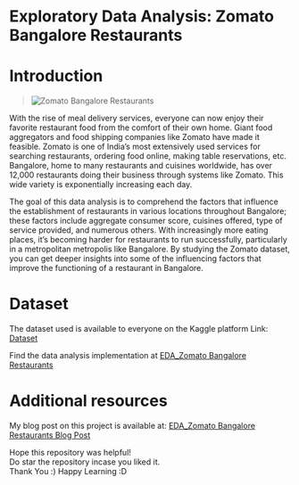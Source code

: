 # Exploratory Data Analysis: Zomato Bangalore Restaurants
# Introduction
> ![Zomato Bangalore Restaurants](https://i.cdn.newsbytesapp.com/images/l34220220322131709.png)

With the rise of meal delivery services, everyone can now enjoy their favorite restaurant food from the comfort of their own home. Giant food aggregators and food shipping companies like Zomato have made it feasible. Zomato is one of India’s most extensively used services for searching restaurants, ordering food online, making table reservations, etc. Bangalore, home to many restaurants and cuisines worldwide, has over 12,000 restaurants doing their business through systems like Zomato. This wide variety is exponentially increasing each day.

The goal of this data analysis is to comprehend the factors that influence the establishment of restaurants in various locations throughout Bangalore; these factors include aggregate consumer score, cuisines offered, type of service provided, and numerous others. With increasingly more eating places, it’s becoming harder for restaurants to run successfully, particularly in a metropolitan metropolis like Bangalore. By studying the Zomato dataset, you can get deeper insights into some of the influencing factors that improve the functioning of a restaurant in Bangalore.

# Dataset
The dataset used is available to everyone on the Kaggle platform
Link: [Dataset](https://www.kaggle.com/datasets/himanshupoddar/zomato-bangalore-restaurants)

Find the data analysis implementation at [EDA_Zomato Bangalore Restaurants](https://github.com/YaminiAne/Exploratory-Data-Analysis-Zomato-Bangalore-Restaurants/blob/main/EDA_Zomato%20Bangalore%20Restaraunts.ipynb)

# Additional resources
My blog post on this project is available at: [EDA_Zomato Bangalore Restaurants Blog Post](https://www.analyticsvidhya.com/blog/2022/09/exploratory-data-analysis-of-zomato-bangalore-restaurants/)

Hope this repository was helpful! </br>
Do star the repository incase you liked it. </br>
Thank You :)
Happy Learning :D

